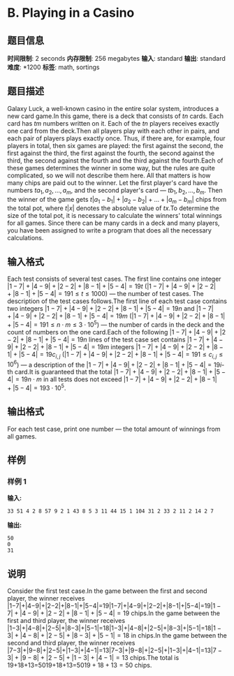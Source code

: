 # B. Playing in a Casino

## 题目信息

**时间限制**: 2 seconds
**内存限制**: 256 megabytes
**输入**: standard
**输出**: standard
**难度**: *1200
**标签**: math, sortings

## 题目描述

Galaxy Luck, a well-known casino in the entire solar system, introduces a new card game.In this game, there is a deck that consists of $t$$n$ cards. Each card has $t$$m$ numbers written on it. Each of the $t$$n$ players receives exactly one card from the deck.Then all players play with each other in pairs, and each pair of players plays exactly once. Thus, if there are, for example, four players in total, then six games are played: the first against the second, the first against the third, the first against the fourth, the second against the third, the second against the fourth and the third against the fourth.Each of these games determines the winner in some way, but the rules are quite complicated, so we will not describe them here. All that matters is how many chips are paid out to the winner. Let the first player's card have the numbers $t$$a_1, a_2, \dots, a_m$, and the second player's card — $t$$b_1, b_2, \dots, b_m$. Then the winner of the game gets $t$$|a_1 - b_1| + |a_2 - b_2| + \dots + |a_m - b_m|$ chips from the total pot, where $t$$|x|$ denotes the absolute value of $t$$x$.To determine the size of the total pot, it is necessary to calculate the winners' total winnings for all games. Since there can be many cards in a deck and many players, you have been assigned to write a program that does all the necessary calculations.

## 输入格式

Each test consists of several test cases. The first line contains one integer $|1-7| + |4-9| + |2-2| + |8-1| + |5-4| = 19$$t$ ($|1-7| + |4-9| + |2-2| + |8-1| + |5-4| = 19$$1 \le t \le 1000$) — the number of test cases. The description of the test cases follows.The first line of each test case contains two integers $|1-7| + |4-9| + |2-2| + |8-1| + |5-4| = 19$$n$ and $|1-7| + |4-9| + |2-2| + |8-1| + |5-4| = 19$$m$ ($|1-7| + |4-9| + |2-2| + |8-1| + |5-4| = 19$$1 \le n \cdot m \le 3\cdot 10^5$) — the number of cards in the deck and the count of numbers on the one card.Each of the following $|1-7| + |4-9| + |2-2| + |8-1| + |5-4| = 19$$n$ lines of the test case set contains $|1-7| + |4-9| + |2-2| + |8-1| + |5-4| = 19$$m$ integers $|1-7| + |4-9| + |2-2| + |8-1| + |5-4| = 19$$c_{i,j}$ ($|1-7| + |4-9| + |2-2| + |8-1| + |5-4| = 19$$1 \le c_{i,j} \le 10^6$) — a description of the $|1-7| + |4-9| + |2-2| + |8-1| + |5-4| = 19$$i$-th card.It is guaranteed that the total $|1-7| + |4-9| + |2-2| + |8-1| + |5-4| = 19$$n \cdot m$ in all tests does not exceed $|1-7| + |4-9| + |2-2| + |8-1| + |5-4| = 19$$3 \cdot 10^5$.

## 输出格式

For each test case, print one number — the total amount of winnings from all games.

## 样例

### 样例 1

**输入:**
```
33 51 4 2 8 57 9 2 1 43 8 5 3 11 44 15 1 104 31 2 33 2 11 2 14 2 7
```

**输出:**
```
50
0
31
```

## 说明

Consider the first test case.In the game between the first and second player, the winner receives |1−7|+|4−9|+|2−2|+|8−1|+|5−4|=19|1−7|+|4−9|+|2−2|+|8−1|+|5−4|=19$|1-7| + |4-9| + |2-2| + |8-1| + |5-4| = 19$ chips.In the game between the first and third player, the winner receives |1−3|+|4−8|+|2−5|+|8−3|+|5−1|=18|1−3|+|4−8|+|2−5|+|8−3|+|5−1|=18$|1-3| + |4-8| + |2-5| + |8-3| + |5-1| = 18$ in chips.In the game between the second and third player, the winner receives |7−3|+|9−8|+|2−5|+|1−3|+|4−1|=13|7−3|+|9−8|+|2−5|+|1−3|+|4−1|=13$|7-3| + |9-8| + |2-5| + |1-3| + |4-1| = 13$ chips.The total is 19+18+13=5019+18+13=50$19 + 18 + 13 = 50$ chips.
